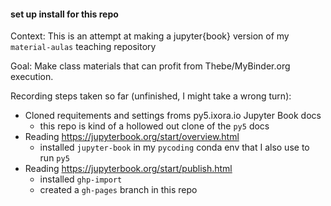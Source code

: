 #### set up install for this repo

Context: This is an attempt at making a jupyter{book} version of my `material-aulas` teaching repository

Goal: Make class materials that can profit from Thebe/MyBinder.org execution.

Recording steps taken so far (unfinished, I might take a wrong turn):

- Cloned requitements and settings froms py5.ixora.io Jupyter Book docs
   - this repo is kind of a hollowed out clone of the `py5` docs
- Reading https://jupyterbook.org/start/overview.html
   - installed `jupyter-book` in my `pycoding` conda env that I also use to run `py5`
- Reading https://jupyterbook.org/start/publish.html
   - installed `ghp-import`
   - created a `gh-pages` branch in this repo
